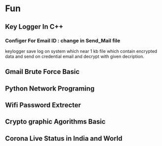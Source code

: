 # Fun
## Key Logger In C++ 
###         Configer For Email ID : change in Send_Mail file 
keylogger save log on system which near 1 kb file which contain encrypted data and send on credential email and decrypt with given decription. 

## Gmail Brute Force Basic
## Python Network Programing
## Wifi Password Extrecter
## Crypto graphic Agorithms Basic
## Corona Live Status in India and World

